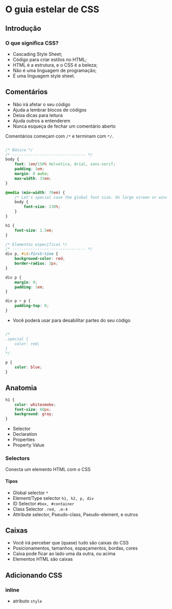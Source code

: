 # O guia estelar de CSS

## Introdução

### O que significa CSS?

* Cascading Style Sheet;
* Código para criar estilos no HTML;
* HTML é a estrutura, e o CSS é a beleza;
* Não é uma linguagem de programação;
* É uma linguagem style sheet.

## Comentários

* Não irá afetar o seu código
* Ajuda a lembrar blocos de códigos
* Deixa dicas para leitura
* Ajuda outros a entenderem
* Nunca esqueça de fechar um comentário aberto

Comentários começam com `/*` e terminam com `*/`.

```css

/* Básico */
/* -------------------------------- */
body {
    font: 1em/150% Helvetica, Arial, sans-serif;
    padding: 1em;
    margin: 0 auto;
    max-width: 33em;
}

@media (min-width: 70em) {
    /* Let's special case the global font size. On large screen or window, we increase the font size for better readability */
    body {
        font-size: 130%;
    }
}

h1 {
    font-size: 1.5em;
}

/* Elementos específicos */
/* -------------------------------- */
div p, #id:first-line {
    background-color: red;
    border-radius: 3px;
}

div p {
    margin: 0;
    padding: 1em;
}

div p + p {
    padding-top: 0;
}
```

* Você poderá usar para desabilitar partes do seu código

```css

/*
.special {
    color: red;
}
*/

p {
    color: blue;
}
```

## Anatomia

```css
h1 {
    color: whitesmoke;
    font-size: 60px;
    background: gray;
}
```

* Selector
* Declaration
* Properties
* Property Value

### Selectors

Conecta um elemento HTML com o CSS

#### Tipos

* Global selector `*`
* Element/Type selector `h1, h2, p, div`
* ID Selector `#box, #container`
* Class Selector `.red, .m-4`
* Attribute selector, Pseudo-class, Pseudo-element, e outros

## Caixas

* Você irá perceber que (quase) tudo são caixas do CSS
* Posicionamentos, tamanhos, espaçamentos, bordas, cores
* Caixa pode ficar ao lado uma da outra, ou acima
* Elementos HTML são caixas

## Adicionando CSS

### inline

* atributo `style`

### <style>

* tag html que irá conter o css

### <link>

* arquivo css externo

### @import

* arquivo css externo

## A cascata (cascading)

A escolha do browser de qual regra aplicar, caso haja muitas regras para o mesmo elemento.

* Seu estilo é lido de cima para baixo.

São levados em consideração 3 fatores:

1. Origem do estilo
2. Especificidade
3. Importância

### Origem do estilo

inline > tag style > tag link

### Especificidade

É um cálculo matemático, onde, cada tipo de seletor e origem do estilo, possuem valores a serem considerados.

0. Universal selector, combinators e negation pseudo-class (:not())
1. Element type selector e pseudo-elements (::before, ::after)
10. Classes e attribute selectors ([type="radio"])
100. ID selector
1000. Inline

### A regra !important

* cuidado, evite o uso
* não é considerado uma boa prática
* quebra o fluxo natural da cascata

## At-rules

* está relacionado ao comportamento do CSS
* começa com o sinal de `@` seguido do identificador e valor

### Exemplos comuns

- @import       /* incluir um CSS externo */
- @media        /* regras condicionais para dispositivos */
- @font-face    /* fontes externas */
- @keyframes    /* animation */

```css
@import url("http://local.com/style.css");

@media (min-width: 500px) {
    /* rules here */
}

@font-face {
    /* rules here */
}

@keyframes nameofanimation {
    /* rules here */
}
```

## Shorthand

* junção de propriedades
* resumido
* legível

```css
{
    /* background properties */
    background-color: #000;
    background-image: url(images/bg.gif);
    background-repeat: no-repeat;
    background-position: left top;

    /* background shorthand */
    background: #000 url(images/bg.gif) no-repeat left top;

    /* font properties */
    font-style: italic;
    font-weight: bold;
    font-size: .8em;
    line-height: 1.2;
    font-family: Arial, sans-serif;

    /* font shorthand */
    font: bold italic .8em/1.2 Arial, sans-serif;
}
```

### Detalhes

* não irá considerar propriedades anteriores
* valores não especificados irão assumir o valor padrão
* geralmente, a ordem descrita não importa, mas, se houverem muitas propriedades com valores semelhantes, poderemos encontrar problemas

### Propriedades que aceitam shorthand

animation, background, border, border-bottom, border-color, border-left, border-radius, border-right, border-style, border-top, border-width, column-rule, columns, flex, flex-flow, font, grid, grid-area, grid-column, grid-row, grid-template, list-style, margin, offset, outline, overflow, padding, place-content, place-items, place-self, text-decoration, transition

**https://developer.mozilla.org/en-US/docs/Web/CSS/Shorthand_properties**

## Funções

* nome seguido de abre e fecha parentesis
* recebe argumentos

### Exemplos

```css
@import url("http://urlaqui.com/style.css");

{
    color: rgb(255, 0, 100);
    width: calc(100% - 10px);
}
```